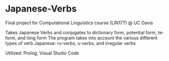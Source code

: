 # Japanese-Verbs
Final project for Computational Linguistics course (LIN177) @ UC Davis

Takes Japanese Verbs and conjugates to dictionary form, potential form, te-form, and long form
The program takes into account the various different types of verb Japanese: ru-verbs, u-verbs, and irregular verbs

Utilized: Prolog, Visual Studio Code
